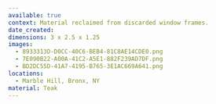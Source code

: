 ```yaml
---
available: true
context: Material reclaimed from discarded window frames.
date_created:
dimensions: 3 x 2.5 x 1.25
images:
  - 8933313D-D0CC-40C6-BEB4-81C8AE14CDE0.png
  - 7E090B22-A00A-41C2-A5E1-882F239AD7DF.png
  - BD2DC55D-41A7-4195-B765-3E1AC669A641.png
locations:
  - Marble Hill, Bronx, NY
material: Teak
---
```

